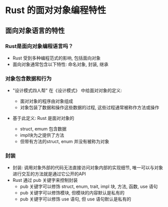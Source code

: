 # Rust 的面对对象编程特性
## 面向对象语言的特性
### Rust是面向对象编程语言吗？
* Rust 受到多种编程范式的影响, 包括面向对象
* 面向对象通常包含以下特性: 命名对象, 封装, 继承

### 对象包含数据和行为
* "设计模式四人帮" 在《设计模式》 中给面对对象的定义:
    * 面对对象的程序由对象组成
    * 对象包装了数据和操作这些数据的过程, 这些过程通常被称作方法或操作

* 基于此定义: Rust 是面对对象的
    * struct, emum 包含数据
    * impl块为之提供了方法
    * 但带有方法的struct, enum 并没有被称为对象

### 封装
* 封装: 调用对象外部的代码无法直接访问对象内部的实现细节, 唯一可以与对象进行交互的方法就是通过它公开的API
* Rust 通过 pub 关键字来控制封装
    * pub 关键字可以修饰 struct, enum, trait, impl 块, 方法, 函数, use 语句
    * pub 关键字可以修饰模块, 但模块的内容默认是私有的
    * pub 关键字可以修饰 use 语句, 但 use 语句默认是私有的
